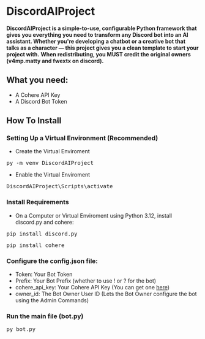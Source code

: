 # DiscordAIProject
**DiscordAIProject is a simple-to-use, configurable Python framework that gives you everything you need to transform any Discord bot into an AI assistant. Whether you're developing a chatbot or a creative bot that talks as a character — this project gives you a clean template to start your project with.**
**When redistributing, you MUST credit the original owners (v4mp.matty and fwextx on discord).**

## What you need:
- A Cohere API Key
- A Discord Bot Token

## How To Install
### Setting Up a Virtual Environment (Recommended)
- Create the Virtual Enviroment
<pre>py -m venv DiscordAIProject</pre>
- Enable the Virtual Enviroment
<pre>DiscordAIProject\Scripts\activate</pre>

### Install Requirements
- On a Computer or Virtual Enviroment using Python 3.12, install discord.py and cohere:
<pre>pip install discord.py</pre> 
<pre>pip install cohere</pre>
### Configure the config.json file:
- Token: Your Bot Token
- Prefix: Your Bot Prefix (whether to use ! or ? for the bot)
- cohere_api_key: Your Cohere API Key (You can get one [here](https://dashboard.cohere.com/api-keys))
- owner_id: The Bot Owner User ID (Lets the Bot Owner configure the bot using the Admin Commands)
  
### Run the main file (bot.py)
<pre>py bot.py</pre>
